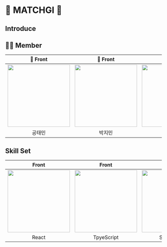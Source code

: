 # 🌟 MATCHGI 🌟

## Introduce

<p align="center">

</p>

## 🧑‍💻 Member
<div align="center">


| 🧑 Front | 🧑 Front | 🧑 Back | 🧑 Back | 🧑 Back |
| :---: | :---: | :---: | :---: | :---: |
| [<img src= "https://avatars.githubusercontent.com/u/61547778?v=4" width = "200">](https://github.com/livemehere)| [<img src="https://avatars.githubusercontent.com/u/103014298?v=4" width = "200">](https://github.com/keepinblazing)| [<img src="https://avatars.githubusercontent.com/u/86733856?v=4" width = "200" >](https://github.com/PARKYUNJU)| [<img src="https://avatars.githubusercontent.com/u/107820746?v=4" width = "200">](https://github.com/Park-Tae-Woong)| [<img src= "https://avatars.githubusercontent.com/u/99013391?v=4" width = "200">](https://github.com/yougeun6021)|
| 공태민 | 박지민 | 박윤주 | 박태웅 | 신유근 |
 


</div>


## Skill Set

| Front | Front | Back | Database | Database | Infra |
| :---: | :---: | :---: | :---: | :---: | :---: |
| <img src= "https://images.velog.io/images/jini_eun/post/107f5cfb-e97c-4c4c-b997-06098062e5b3/image.png" width = "200">| <img src= "https://img1.daumcdn.net/thumb/R1280x0/?scode=mtistory2&fname=https%3A%2F%2Fblog.kakaocdn.net%2Fdn%2FpOdrO%2FbtqzuRhyeou%2F9VRjApAOHgfudOeynszgqK%2Fimg.png" width = "200">| <img src="https://images.velog.io/images/galaxy/post/b501f325-1810-4e26-962e-e66ca0b94ca9/image.png" width = "200">| <img src="https://images.velog.io/images/bae_mung/post/2db5f978-3851-4b52-9242-8f1e9307755b/mysql.png" width = "200" >| <img src="https://images.velog.io/images/bae_mung/post/2db5f978-3851-4b52-9242-8f1e9307755b/mysql.png" width = "200" >| <img src="https://comart.io/images/redis/card.png" width = "200" > |
| React | TpyeScript | Spring boot | MySQL | Redis | AWS |




